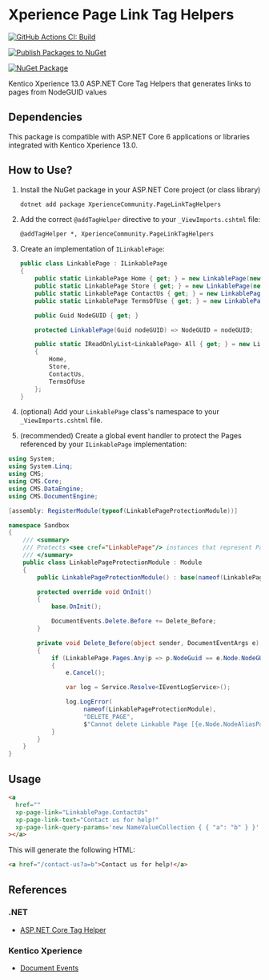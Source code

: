 # Xperience Page Link Tag Helpers

[![GitHub Actions CI: Build](https://github.com/wiredviews/xperience-page-link-tag-helpers/actions/workflows/ci.yml/badge.svg?branch=main)](https://github.com/wiredviews/xperience-page-link-tag-helpers/actions/workflows/ci.yml)

[![Publish Packages to NuGet](https://github.com/wiredviews/xperience-page-link-tag-helpers/actions/workflows/publish.yml/badge.svg?branch=main)](https://github.com/wiredviews/xperience-page-link-tag-helpers/actions/workflows/publish.yml)

[![NuGet Package](https://img.shields.io/nuget/v/XperienceCommunity.PageLinkTagHelpers.svg)](https://www.nuget.org/packages/XperienceCommunity.PageLinkTagHelpers)

Kentico Xperience 13.0 ASP.NET Core Tag Helpers that generates links to pages from NodeGUID values

## Dependencies

This package is compatible with ASP.NET Core 6 applications or libraries integrated with Kentico Xperience 13.0.

## How to Use?

1. Install the NuGet package in your ASP.NET Core project (or class library)

   ```bash
   dotnet add package XperienceCommunity.PageLinkTagHelpers
   ```

1. Add the correct `@addTagHelper` directive to your `_ViewImports.cshtml` file:

   `@addTagHelper *, XperienceCommunity.PageLinkTagHelpers`

1. Create an implementation of `ILinkablePage`:

   ```csharp
   public class LinkablePage : ILinkablePage
   {
       public static LinkablePage Home { get; } = new LinkablePage(new Guid("..."));
       public static LinkablePage Store { get; } = new LinkablePage(new Guid("..."));
       public static LinkablePage ContactUs { get; } = new LinkablePage(new Guid("..."));
       public static LinkablePage TermsOfUse { get; } = new LinkablePage(new Guid("..."));

       public Guid NodeGUID { get; }

       protected LinkablePage(Guid nodeGUID) => NodeGUID = nodeGUID;

       public static IReadOnlyList<LinkablePage> All { get; } = new List<LinkablePage>
       {
           Home,
           Store,
           ContactUs,
           TermsOfUse
       };
   }
   ```

1. (optional) Add your `LinkablePage` class's namespace to your `_ViewImports.cshtml` file.

1. (recommended) Create a global event handler to protect the Pages referenced by your `ILinkablePage` implementation:

```csharp
using System;
using System.Linq;
using CMS;
using CMS.Core;
using CMS.DataEngine;
using CMS.DocumentEngine;

[assembly: RegisterModule(typeof(LinkablePageProtectionModule))]

namespace Sandbox
{
    /// <summary>
    /// Protects <see cref="LinkablePage"/> instances that represent Pages in the content tree with hard coded <see cref="TreeNode.NodeGUID"/> values.
    /// </summary>
    public class LinkablePageProtectionModule : Module
    {
        public LinkablePageProtectionModule() : base(nameof(LinkablePageProtectionModule)) { }

        protected override void OnInit()
        {
            base.OnInit();

            DocumentEvents.Delete.Before += Delete_Before;
        }

        private void Delete_Before(object sender, DocumentEventArgs e)
        {
            if (LinkablePage.Pages.Any(p => p.NodeGuid == e.Node.NodeGUID))
            {
                e.Cancel();

                var log = Service.Resolve<IEventLogService>();

                log.LogError(
                     nameof(LinkablePageProtectionModule),
                     "DELETE_PAGE",
                     $"Cannot delete Linkable Page [{e.Node.NodeAliasPath}], as it might be in use. Please first remove the Linkable Page in the application code and re-deploy the application.");
            }
        }
    }
}
```

## Usage

```html
<a
  href=""
  xp-page-link="LinkablePage.ContactUs"
  xp-page-link-text="Contact us for help!"
  xp-page-link-query-params='new NameValueCollection { { "a": "b" } }'
></a>
```

This will generate the following HTML:

```html
<a href="/contact-us?a=b">Contact us for help!</a>
```

## References

### .NET

- [ASP.NET Core Tag Helper](https://docs.microsoft.com/en-US/aspnet/core/mvc/views/tag-helpers/intro?view=aspnetcore-6.0)

### Kentico Xperience

- [Document Events](https://docs.xperience.io/custom-development/handling-global-events/reference-global-system-events#ReferenceGlobalsystemevents-DocumentEvents)